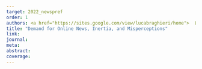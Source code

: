 ```yaml
---
target: 2022_newspref
order: 1
authors: <a href="https://sites.google.com/view/lucabraghieri/home">  Luca Braghieri  </a> and  <a href="https://hannahtrachtman.com/"> Hannah Trachtman</a>
title: "Demand for Online News, Inertia, and Misperceptions"
link: 
journal: 
meta: 
abstract: 
coverage:
---
```

